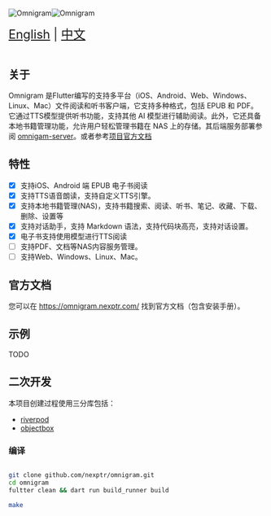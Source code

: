 #

![Omnigram](https://omnigram.nexptr.com/images/logo_with_letter_white.svg#gh-light-mode-only)![Omnigram](https://omnigram.nexptr.com/images/logo_with_letter_dark.svg#gh-dark-mode-only)

<div style="font-size: 1.5rem;">
  <a href="./README.md">English</a> | <a href="./README.zh.md">中文</a>
</div>
</br>

## 关于

Omnigram 是Flutter编写的支持多平台（iOS、Android、Web、Windows、Linux、Mac）文件阅读和听书客户端，它支持多种格式，包括 EPUB 和 PDF。它通过TTS模型提供听书功能，支持其他 AI 模型进行辅助阅读。此外，它还具备本地书籍管理功能，允许用户轻松管理书籍在 NAS 上的存储。其后端服务部署参阅 [omnigam-server](https://github.com/nexptr/omnigram-server)。或者参考[项目官方文档](https://omnigram.nexptr.com)

## 特性

- [x] 支持iOS、Android 端 EPUB 电子书阅读
- [x] 支持TTS语音朗读，支持自定义TTS引擎。
- [x] 支持本地书籍管理(NAS)，支持书籍搜索、阅读、听书、笔记、收藏、下载、删除、设置等
- [x] 支持对话助手，支持 Markdown 语法，支持代码块高亮，支持对话设置。
- [x] 电子书支持使用模型进行TTS阅读
- [ ] 支持PDF、文档等NAS内容服务管理。
- [ ] 支持Web、Windows、Linux、Mac。

## 官方文档

您可以在 <https://omnigram.nexptr.com/> 找到官方文档（包含安装手册）。

## 示例

TODO

## 二次开发

本项目创建过程使用三分库包括：

- [riverpod](https://docs-v2.riverpod.dev/docs)
- [objectbox](https://docs.objectbox.io/getting-started)

### 编译

```bash

git clone github.com/nexptr/omnigram.git
cd omnigram
fultter clean && dart run build_runner build

make
```
